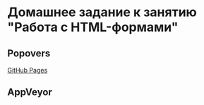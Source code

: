 # Домашнее задание к занятию "Работа с HTML-формами"
## Popovers
[GitHub Pages](https://fdm1try.github.io/hw-ajs-forms-1/)

## AppVeyor

